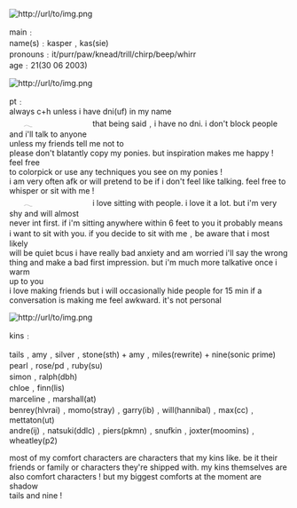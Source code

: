 ![http://url/to/img.png](https://i.imgur.com/fEcNexQ.gif)

main﹕                                                             
name(s)﹕kasper﹐kas(sie)                                                             
pronouns﹕it/purr/paw/knead/trill/chirp/beep/whirr                                                             
age﹕21(30 06 2003)                                                             

![http://url/to/img.png](https://i.imgur.com/fEcNexQ.gif)

pt﹕                                                             
always c+h unless i have dni(uf) in my name                                                             
ㅤㅤ𓂃ㅤㅤㅤㅤㅤㅤ⠀⠀⠀that being said﹐i have no dni. i don't block people and i'll talk to anyone                                                             
unless my friends tell me not to                                                             
please don't blatantly copy my ponies. but inspiration makes me happy ! feel free                                                              
to colorpick or use any techniques you see on my ponies !                                                             
i am very often afk or will pretend to be if i don't feel like talking. feel free to                                                              
whisper or sit with me !                                                            
ㅤㅤ𓂃ㅤㅤㅤㅤㅤㅤ⠀⠀⠀i love sitting with people. i love it a lot. but i'm very shy and will almost                                                             
never int first. if i'm sitting anywhere within 6 feet to you it probably means                                                             
i want to sit with you. if you decide to sit with me﹐be aware that i most likely                                                             
will be quiet bcus i have really bad anxiety and am worried i'll say the wrong                                                             
thing and make a bad first impression. but i'm much more talkative once i warm                                                             
up to you                                                            
i love making friends but i will occasionally hide people for 15 min if a                                                             
conversation is making me feel awkward. it's not personal                                                             

![http://url/to/img.png](https://i.imgur.com/fEcNexQ.gif)

kins﹕ 

tails﹐amy﹐silver﹐stone(sth) + amy﹐miles(rewrite) + nine(sonic prime)                                                             
pearl﹐rose/pd﹐ruby(su)                                                             
simon﹐ralph(dbh)                                                             
chloe﹐finn(lis)                                                             
marceline﹐marshall(at)                                                             
benrey(hlvrai)﹐momo(stray)﹐garry(ib)﹐will(hannibal)﹐max(cc)﹐mettaton(ut)                                                             
andre(ij)﹐natsuki(ddlc)﹐piers(pkmn)﹐snufkin﹐joxter(moomins)﹐wheatley(p2)                                                             

most of my comfort characters are characters that my kins like. be it their                                                             
friends or family or characters they're shipped with. my kins themselves are                                                             
also comfort characters ! but my biggest comforts at the moment are shadow                                                          
tails and nine !
